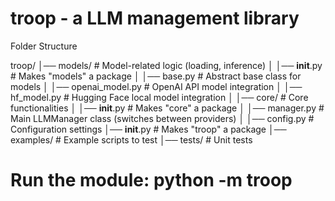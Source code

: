 # troop - a LLM management library

Folder Structure

troop/
│── models/            # Model-related logic (loading, inference)
│   │── __init__.py    # Makes "models" a package
│   │── base.py        # Abstract base class for models
│   │── openai_model.py # OpenAI API model integration
│   │── hf_model.py    # Hugging Face local model integration
│
│── core/              # Core functionalities
│   │── __init__.py    # Makes "core" a package
│   │── manager.py     # Main LLMManager class (switches between providers)
│
│── config.py          # Configuration settings
│── __init__.py        # Makes "troop" a package
│── examples/          # Example scripts to test
│── tests/             # Unit tests



# Run the module: python -m troop

#